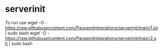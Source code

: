 # serverinit

To run use
wget -O - https://raw.githubusercontent.com/ParagonIntegrations/serverinit/main/1.sh | sudo bash
wget -O - https://raw.githubusercontent.com/ParagonIntegrations/serverinit/main/2.sh | sudo bash
